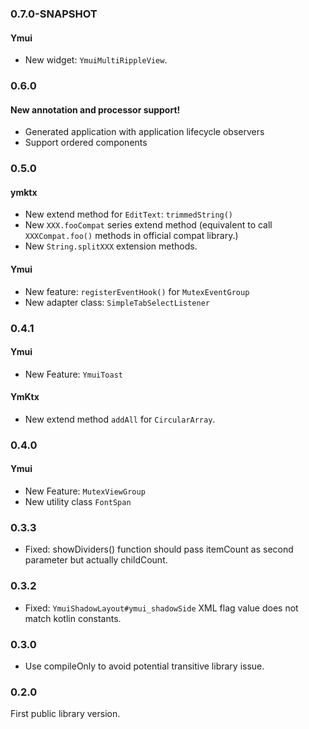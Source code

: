 ### 0.7.0-SNAPSHOT
#### Ymui
* New widget: `YmuiMultiRippleView`.

### 0.6.0
#### New annotation and processor support!
* Generated application with application lifecycle observers
* Support ordered components

### 0.5.0
#### ymktx
* New extend method for `EditText`: `trimmedString()`
* New `XXX.fooCompat` series extend method (equivalent to call `XXXCompat.foo()` methods in official compat library.)
* New `String.splitXXX` extension methods.

#### Ymui
* New feature: `registerEventHook()` for `MutexEventGroup`
* New adapter class: `SimpleTabSelectListener`

### 0.4.1
#### Ymui
* New Feature: `YmuiToast`

#### YmKtx
* New extend method `addAll` for `CircularArray`. 

### 0.4.0
#### Ymui
* New Feature: `MutexViewGroup`
* New utility class `FontSpan`

### 0.3.3
* Fixed: showDividers() function should pass itemCount as second parameter but actually childCount.

### 0.3.2
* Fixed: `YmuiShadowLayout#ymui_shadowSide` XML flag value does not match kotlin constants.

### 0.3.0
* Use compileOnly to avoid potential transitive library issue.

### 0.2.0
First public library version.